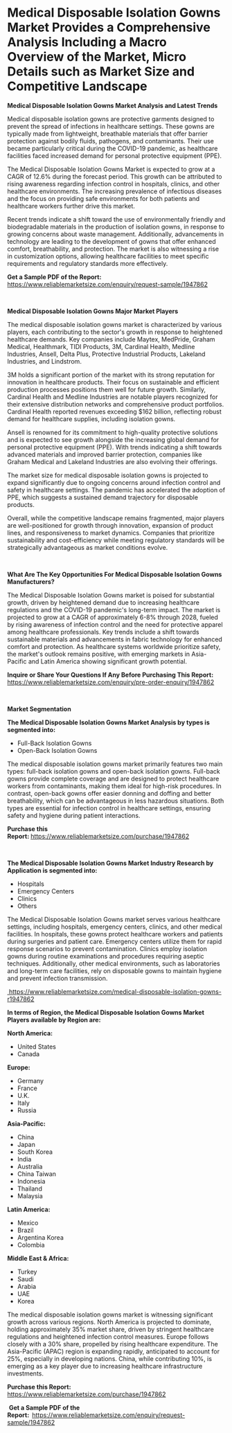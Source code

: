 <p><h1>Medical Disposable Isolation Gowns Market Provides a Comprehensive Analysis Including a Macro Overview of the Market, Micro Details such as Market Size and Competitive Landscape</h1></p><p><strong>Medical Disposable Isolation Gowns Market Analysis and Latest Trends</strong></p>
<p><p>Medical disposable isolation gowns are protective garments designed to prevent the spread of infections in healthcare settings. These gowns are typically made from lightweight, breathable materials that offer barrier protection against bodily fluids, pathogens, and contaminants. Their use became particularly critical during the COVID-19 pandemic, as healthcare facilities faced increased demand for personal protective equipment (PPE).</p><p>The Medical Disposable Isolation Gowns Market is expected to grow at a CAGR of 12.6% during the forecast period. This growth can be attributed to rising awareness regarding infection control in hospitals, clinics, and other healthcare environments. The increasing prevalence of infectious diseases and the focus on providing safe environments for both patients and healthcare workers further drive this market.</p><p>Recent trends indicate a shift toward the use of environmentally friendly and biodegradable materials in the production of isolation gowns, in response to growing concerns about waste management. Additionally, advancements in technology are leading to the development of gowns that offer enhanced comfort, breathability, and protection. The market is also witnessing a rise in customization options, allowing healthcare facilities to meet specific requirements and regulatory standards more effectively.</p></p>
<p><strong>Get a Sample PDF of the Report:&nbsp;</strong> <a href="https://www.reliablemarketsize.com/enquiry/request-sample/1947862?utm_campaign=1835&utm_medium=2&utm_source=Github&utm_content=ia&utm_term=13042025&utm_id=medical-disposable-isolation-gowns">https://www.reliablemarketsize.com/enquiry/request-sample/1947862</a></p>
<p>&nbsp;</p>
<p><strong>Medical Disposable Isolation Gowns Major Market Players</strong></p>
<p><p>The medical disposable isolation gowns market is characterized by various players, each contributing to the sector's growth in response to heightened healthcare demands. Key companies include Maytex, MedPride, Graham Medical, Healthmark, TIDI Products, 3M, Cardinal Health, Medline Industries, Ansell, Delta Plus, Protective Industrial Products, Lakeland Industries, and Lindstrom. </p><p>3M holds a significant portion of the market with its strong reputation for innovation in healthcare products. Their focus on sustainable and efficient production processes positions them well for future growth. Similarly, Cardinal Health and Medline Industries are notable players recognized for their extensive distribution networks and comprehensive product portfolios. Cardinal Health reported revenues exceeding $162 billion, reflecting robust demand for healthcare supplies, including isolation gowns. </p><p>Ansell is renowned for its commitment to high-quality protective solutions and is expected to see growth alongside the increasing global demand for personal protective equipment (PPE). With trends indicating a shift towards advanced materials and improved barrier protection, companies like Graham Medical and Lakeland Industries are also evolving their offerings.</p><p>The market size for medical disposable isolation gowns is projected to expand significantly due to ongoing concerns around infection control and safety in healthcare settings. The pandemic has accelerated the adoption of PPE, which suggests a sustained demand trajectory for disposable products.</p><p>Overall, while the competitive landscape remains fragmented, major players are well-positioned for growth through innovation, expansion of product lines, and responsiveness to market dynamics. Companies that prioritize sustainability and cost-efficiency while meeting regulatory standards will be strategically advantageous as market conditions evolve.</p></p>
<p>&nbsp;</p>
<p><strong>What Are The Key Opportunities For Medical Disposable Isolation Gowns Manufacturers?</strong></p>
<p><p>The Medical Disposable Isolation Gowns market is poised for substantial growth, driven by heightened demand due to increasing healthcare regulations and the COVID-19 pandemic's long-term impact. The market is projected to grow at a CAGR of approximately 6-8% through 2028, fueled by rising awareness of infection control and the need for protective apparel among healthcare professionals. Key trends include a shift towards sustainable materials and advancements in fabric technology for enhanced comfort and protection. As healthcare systems worldwide prioritize safety, the market's outlook remains positive, with emerging markets in Asia-Pacific and Latin America showing significant growth potential.</p></p>
<p><strong>Inquire or Share Your Questions If Any Before Purchasing This Report:</strong> <a href="https://www.reliablemarketsize.com/enquiry/pre-order-enquiry/1947862?utm_campaign=1835&utm_medium=2&utm_source=Github&utm_content=ia&utm_term=13042025&utm_id=medical-disposable-isolation-gowns">https://www.reliablemarketsize.com/enquiry/pre-order-enquiry/1947862</a></p>
<p>&nbsp;</p>
<p><strong>Market Segmentation</strong></p>
<p><strong>The Medical Disposable Isolation Gowns Market Analysis by types is segmented into:</strong></p>
<p><ul><li>Full-Back Isolation Gowns</li><li>Open-Back Isolation Gowns</li></ul></p>
<p><p>The medical disposable isolation gowns market primarily features two main types: full-back isolation gowns and open-back isolation gowns. Full-back gowns provide complete coverage and are designed to protect healthcare workers from contaminants, making them ideal for high-risk procedures. In contrast, open-back gowns offer easier donning and doffing and better breathability, which can be advantageous in less hazardous situations. Both types are essential for infection control in healthcare settings, ensuring safety and hygiene during patient interactions.</p></p>
<p><strong>Purchase this Report:&nbsp;</strong><a href="https://www.reliablemarketsize.com/purchase/1947862?utm_campaign=1835&utm_medium=2&utm_source=Github&utm_content=ia&utm_term=13042025&utm_id=medical-disposable-isolation-gowns">https://www.reliablemarketsize.com/purchase/1947862</a></p>
<p>&nbsp;</p>
<p><strong>The Medical Disposable Isolation Gowns Market Industry Research by Application is segmented into:</strong></p>
<p><ul><li>Hospitals</li><li>Emergency Centers</li><li>Clinics</li><li>Others</li></ul></p>
<p><p>The Medical Disposable Isolation Gowns market serves various healthcare settings, including hospitals, emergency centers, clinics, and other medical facilities. In hospitals, these gowns protect healthcare workers and patients during surgeries and patient care. Emergency centers utilize them for rapid response scenarios to prevent contamination. Clinics employ isolation gowns during routine examinations and procedures requiring aseptic techniques. Additionally, other medical environments, such as laboratories and long-term care facilities, rely on disposable gowns to maintain hygiene and prevent infection transmission.</p></p>
<p><a href="https://www.reliablemarketsize.com/medical-disposable-isolation-gowns-r1947862?utm_campaign=1835&utm_medium=2&utm_source=Github&utm_content=ia&utm_term=13042025&utm_id=medical-disposable-isolation-gowns">&nbsp;https://www.reliablemarketsize.com/medical-disposable-isolation-gowns-r1947862</a></p>
<p><strong>In terms of Region, the Medical Disposable Isolation Gowns Market Players available by Region are:</strong></p>
<p>
    <p> <strong> North America: </strong>
        <ul>
            <li>United States</li>
            <li>Canada</li>
        </ul>
        </p> 
    <p> <strong> Europe: </strong>
        <ul>
            <li>Germany</li>
            <li>France</li>
            <li>U.K.</li>
            <li>Italy</li>
            <li>Russia</li>
        </ul>
        </p> 
    <p> <strong> Asia-Pacific: </strong>
        <ul>
            <li>China</li>
            <li>Japan</li>
            <li>South Korea</li>
            <li>India</li>
            <li>Australia</li>
            <li>China Taiwan</li>
            <li>Indonesia</li>
            <li>Thailand</li>
            <li>Malaysia</li>
        </ul>
        </p> 
    <p> <strong> Latin America: </strong>
        <ul>
            <li>Mexico</li>
            <li>Brazil</li>
            <li>Argentina Korea</li>
            <li>Colombia</li>
        </ul>
        </p> 
    <p> <strong> Middle East & Africa: </strong>
        <ul>
            <li>Turkey</li>
            <li>Saudi</li>
            <li>Arabia</li>
            <li>UAE</li>
            <li>Korea</li>
        </ul>
    </p>
    </p>
<p><p>The medical disposable isolation gowns market is witnessing significant growth across various regions. North America is projected to dominate, holding approximately 35% market share, driven by stringent healthcare regulations and heightened infection control measures. Europe follows closely with a 30% share, propelled by rising healthcare expenditure. The Asia-Pacific (APAC) region is expanding rapidly, anticipated to account for 25%, especially in developing nations. China, while contributing 10%, is emerging as a key player due to increasing healthcare infrastructure investments.</p></p>
<p><strong>Purchase this Report: </strong><a href="https://www.reliablemarketsize.com/purchase/1947862?utm_campaign=1835&utm_medium=2&utm_source=Github&utm_content=ia&utm_term=13042025&utm_id=medical-disposable-isolation-gowns">https://www.reliablemarketsize.com/purchase/1947862</a></p>
<p>&nbsp;<strong>Get a Sample PDF of the Report:&nbsp;&nbsp;</strong><a href="https://www.reliablemarketsize.com/enquiry/request-sample/1947862?utm_campaign=1835&utm_medium=2&utm_source=Github&utm_content=ia&utm_term=13042025&utm_id=medical-disposable-isolation-gowns">https://www.reliablemarketsize.com/enquiry/request-sample/1947862</a></p>
<p><strong></strong></p>
<p><p></p><p></p><p></p></p>